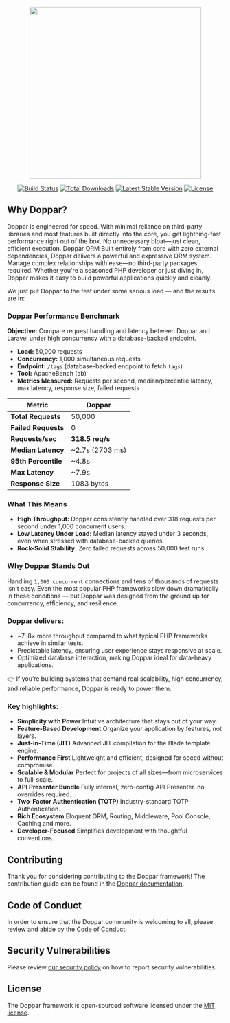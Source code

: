<p align="center">
    <a href="https://doppar.com" target="_blank">
        <img src="https://raw.githubusercontent.com/doppar/doppar/7138fb0e72cd55256769be6947df3ac48c300700/public/logo.png" width="400">
    </a>
</p>

<p align="center">
<a href="https://github.com/doppar/framework/actions/workflows/tests.yml"><img src="https://github.com/doppar/framework/actions/workflows/tests.yml/badge.svg" alt="Build Status"></a>
<a href="https://packagist.org/packages/doppar/framework"><img src="https://img.shields.io/packagist/dt/doppar/framework" alt="Total Downloads"></a>
<a href="https://packagist.org/packages/doppar/framework"><img src="https://img.shields.io/packagist/v/doppar/framework" alt="Latest Stable Version"></a>
<a href="https://github.com/doppar/framework/blob/main/LICENSE"><img src="https://img.shields.io/github/license/doppar/framework" alt="License"></a>
</p>

## Why Doppar?

Doppar is engineered for speed. With minimal reliance on third-party libraries and most features built directly into the core, you get lightning-fast performance right out of the box. No unnecessary bloat—just clean, efficient execution. Doppar ORM Built entirely from core with zero external dependencies, Doppar delivers a powerful and expressive ORM system. Manage complex relationships with ease—no third-party packages required. Whether you're a seasoned PHP developer or just diving in, Doppar makes it easy to build powerful applications quickly and cleanly.

We just put Doppar to the test under some serious load — and the results are in:

### Doppar Performance Benchmark

**Objective:** Compare request handling and latency between Doppar and Laravel under high concurrency with a database-backed endpoint.

- **Load:** 50,000 requests
- **Concurrency:** 1,000 simultaneous requests
- **Endpoint:** `/tags` (database-backed endpoint to fetch `tags`)
- **Tool:** ApacheBench (ab)
- **Metrics Measured:** Requests per second, median/percentile latency, max latency, response size, failed requests

| Metric              | **Doppar**       |
| ------------------- | ---------------- |
| **Total Requests**  | 50,000           |
| **Failed Requests** | 0                |
| **Requests/sec**    | **318.5 req/s**  |
| **Median Latency**  | \~2.7s (2703 ms) |
| **95th Percentile** | \~4.8s           |
| **Max Latency**     | \~7.9s           |
| **Response Size**   | 1083 bytes       |

### What This Means
-  **High Throughput:** Doppar consistently handled over 318 requests per second under 1,000 concurrent users.
-  **Low Latency Under Load:** Median latency stayed under 3 seconds, even when stressed with database-backed queries.
-  **Rock-Solid Stability:** Zero failed requests across 50,000 test runs..

### Why Doppar Stands Out

Handling `1,000 concurrent` connections and tens of thousands of requests isn’t easy. Even the most popular PHP frameworks slow down dramatically in these conditions — but Doppar was designed from the ground up for concurrency, efficiency, and resilience.

### Doppar delivers:

- ~7–8× more throughput compared to what typical PHP frameworks achieve in similar tests.
- Predictable latency, ensuring user experience stays responsive at scale.
- Optimized database interaction, making Doppar ideal for data-heavy applications.

👉 If you’re building systems that demand real scalability, high concurrency, and reliable performance, Doppar is ready to power them.

### Key highlights:

- **Simplicity with Power** Intuitive architecture that stays out of your way.
- **Feature-Based Development** Organize your application by features, not layers.
- **Just-in-Time (JIT)** Advanced JIT compilation for the Blade template engine.
- **Performance First** Lightweight and efficient, designed for speed without compromise.
- **Scalable & Modular** Perfect for projects of all sizes—from microservices to full-scale.
- **API Presenter Bundle** Fully internal, zero-config API Presenter. no overrides required.
- **Two-Factor Authentication (TOTP)** Industry-standard TOTP Authentication.
- **Rich Ecosystem** Eloquent ORM, Routing, Middleware, Pool Console, Caching and more.
- **Developer-Focused** Simplifies development with thoughtful conventions.

## Contributing

Thank you for considering contributing to the Doppar framework! The contribution guide can be found in the [Doppar documentation](https://doppar.com/versions/3.x/contributions.html).

## Code of Conduct

In order to ensure that the Doppar community is welcoming to all, please review and abide by the [Code of Conduct](https://doppar.com/versions/3.x/contributions.html#code-of-conduct).

## Security Vulnerabilities

Please review [our security policy](https://github.com/doppar/framework/security/policy) on how to report security vulnerabilities.

## License

The Doppar framework is open-sourced software licensed under the [MIT license](LICENSE.md).
